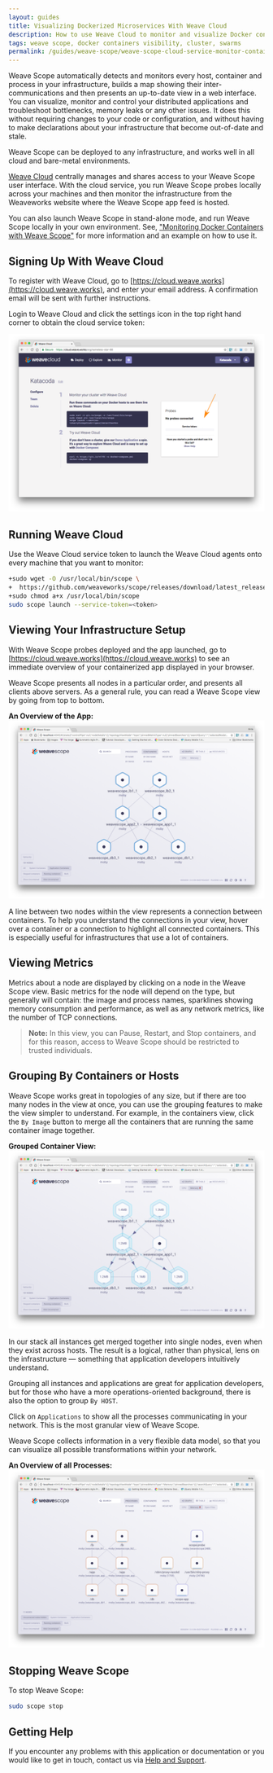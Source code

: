 ```yaml
---
layout: guides
title: Visualizing Dockerized Microservices With Weave Cloud
description: How to use Weave Cloud to monitor and visualize Docker containers.
tags: weave scope, docker containers visibility, cluster, swarms
permalink: /guides/weave-scope/weave-scope-cloud-service-monitor-containers.html
---
```


Weave Scope automatically detects and monitors every host, container and process in your infrastructure, builds a map showing their inter-communications and then presents an up-to-date view in a web interface. You can visualize, monitor and control your distributed applications and troubleshoot bottlenecks, memory leaks or any other issues. It does this without requiring changes to your code or configuration, and without having to make declarations about your infrastructure that become out-of-date and stale. 

Weave Scope can be deployed to any infrastructure, and works well in all cloud and bare-metal environments.

[Weave Cloud](http://cloud.weave.works) centrally manages and shares access to your Weave Scope user interface. With the cloud service, you run Weave Scope probes locally across your machines and then monitor the infrastructure from the Weaveworks website where the Weave Scope app feed is hosted. 

You can also launch Weave Scope in stand-alone mode, and run Weave Scope locally in your own environment. See, ["Monitoring Docker Containers with Weave Scope"](/monitor-docker-containers/) for more information and an example on how to use it. 

## Signing Up With Weave Cloud

To register with Weave Cloud, go to [https://cloud.weave.works](https://cloud.weave.works), and enter your email address. A confirmation email will be sent with further instructions.

Login to Weave Cloud and click the settings icon in the top right hand corner to obtain the cloud service token:

![Weave Cloud](../images/weave-cloud-token.png)


## Running Weave Cloud

Use the Weave Cloud service token to launch the Weave Cloud agents onto every machine that you want to monitor:

~~~bash
+sudo wget -O /usr/local/bin/scope \
+  https://github.com/weaveworks/scope/releases/download/latest_release/scope
+sudo chmod a+x /usr/local/bin/scope
sudo scope launch --service-token=<token>
~~~

## Viewing Your Infrastructure Setup

With Weave Scope probes deployed and the app launched, go to [https://cloud.weave.works](https://cloud.weave.works) to see an immediate overview of your containerized app displayed in your browser. 

Weave Scope presents all nodes in a particular order, and presents all clients above servers. As a general rule, you can read a Weave Scope view by going from top to bottom.

**An Overview of the App:**![Weave Scope App Overview](../images/weave-scope/weave-scope-application-layers.png)

A line between two nodes within the view represents a connection between containers. To help you understand the connections in your view, hover over a container or a connection to highlight all connected containers. This is especially useful for infrastructures that use a lot of containers.

## Viewing Metrics

Metrics about a node are displayed by clicking on a node in the Weave Scope view. Basic metrics for the node will depend on the type, but generally will contain: the image and process names, sparklines showing memory consumption and performance, as well as any network metrics, like the number of TCP connections.

>**Note:** In this view, you can Pause, Restart, and Stop containers, and for this reason, access to Weave Scope should be restricted to trusted individuals. 

## Grouping By Containers or Hosts

Weave Scope works great in topologies of any size, but if there are too many nodes in the view at once, you can use the grouping features to make the view simpler to understand. For example, in the containers view, click the `By Image` button to merge all the containers that are running the same container image together.

**Grouped Container View:**![Weave Scope Grouped Container View](../images/weave-scope/weave-scope-group-containers.png)

In our stack all instances get merged together into single nodes, even when they exist across hosts. The result is a logical, rather than physical, lens on the infrastructure — something that application developers intuitively understand. 

Grouping all instances and applications are great for application developers, but for those who have a more operations-oriented background, there is also the option to group `By HOST`. 

Click on `Applications` to show all the processes communicating in your network. This is the most granular view of Weave Scope.

Weave Scope collects information in a very flexible data model, so that you can visualize all possible transformations within your network.

**An Overview of all Processes:**![Weave Scope View Processes Communicating](../images/weave-scope/weave-scope-applications-view.png)

## Stopping Weave Scope

To stop Weave Scope: 

~~~bash
sudo scope stop
~~~

## Getting Help

If you encounter any problems with this application or documentation or you would like to get in touch, contact us via [Help and Support](https://www.weave.works/help/).


